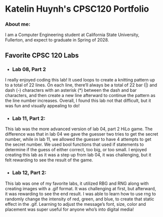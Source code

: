 # Katelin Huynh's CPSC120 Portfolio

### About me: 
I am a Computer Engineering student at California State University, Fullerton, and expect to graduate in Spring of 2028.

## Favorite CPSC 120 Labs ##
* ### Lab 08, Part 2
I really enjoyed coding this lab! It used loops to create a knitting pattern up to a total of 22 lines. On each line, there’ll always be a total of 22 bar (|) and dash (-) characters with an asterisk (*) between the dash and bar characters, and then create a new line afterward to continue the pattern as the line number increases. Overall, I found this lab not that difficult, but it was fun and visually appealing to do!

* ### Lab 11, Part 2:
This lab was the more advanced version of lab 04, part 2 HiLo game. The difference was that in lab 04 we gave the guesser two tries to get the secret number, while in lab 11, we allowed the guesser to have 4 attempts to get the secret number. We used bool functions that used if statements to determine if the guess of either correct, too big, or too small. I enjoyed creating this lab as it was a step up from lab 04, it was challenging, but it felt rewarding to see the result of the game.

* ### Lab 12, Part 2:
This lab was one of my favorite labs, it utilized RBG and RNG along with creating images with a .gif format. It was challenging at first, but afterward, it was rewarding to see the end result. I was able to learn how to use rng to randomly change the intensity of red, green, and blue, to create that static effect in the .gif. Learning to adjust the message’s font, size, color and placement was super useful for anyone who’s into digital media! 
